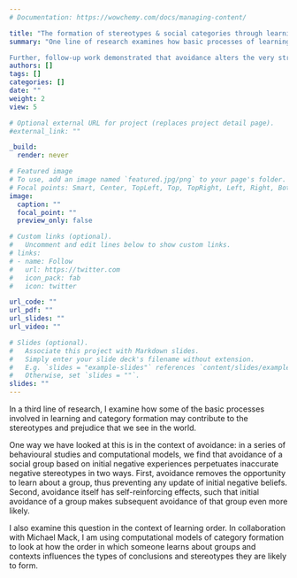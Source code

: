 ```yaml
---
# Documentation: https://wowchemy.com/docs/managing-content/

title: "The formation of stereotypes & social categories through learning"
summary: "One line of research examines how basic processes of learning and category formation contribute to stereotypes and bias. This research found a critical role for avoidance in maintaining inaccurate negative stereotypes (Allidina & Cunningham, 2021, JEP: General), both by removing opportunities for information-gain and by directly reinforcing further avoidance.

Further, follow-up work demonstrated that avoidance alters the very structure of perceivers’ social representations (Allidina, Mack, & Cunningham, under review). Using computational models of category learning, my collaborators and I found that environments in which avoidance prevented information-gain were less likely to produce individuation, especially for particularly prejudiced people."
authors: []
tags: []
categories: []
date: ""
weight: 2
view: 5

# Optional external URL for project (replaces project detail page).
#external_link: ""

_build:
  render: never

# Featured image
# To use, add an image named `featured.jpg/png` to your page's folder.
# Focal points: Smart, Center, TopLeft, Top, TopRight, Left, Right, BottomLeft, Bottom, BottomRight.
image:
  caption: ""
  focal_point: ""
  preview_only: false

# Custom links (optional).
#   Uncomment and edit lines below to show custom links.
# links:
# - name: Follow
#   url: https://twitter.com
#   icon_pack: fab
#   icon: twitter

url_code: ""
url_pdf: ""
url_slides: ""
url_video: ""

# Slides (optional).
#   Associate this project with Markdown slides.
#   Simply enter your slide deck's filename without extension.
#   E.g. `slides = "example-slides"` references `content/slides/example-slides.md`.
#   Otherwise, set `slides = ""`.
slides: ""
---
```


In a third line of research, I examine how some of the basic processes involved in learning and category formation may contribute to the stereotypes and prejudice that we see in the world.


One way we have looked at this is in the context of avoidance: in a series of behavioural studies and computational models, we find that avoidance of a social group based on initial negative experiences perpetuates inaccurate negative stereotypes in two ways. First, avoidance removes the opportunity to learn about a group, thus preventing any update of initial negative beliefs. Second, avoidance itself has self-reinforcing effects, such that initial avoidance of a group makes subsequent avoidance of that group even more likely.


I also examine this question in the context of learning order. In collaboration with Michael Mack, I am using computational models of category formation to look at how the order in which someone learns about groups and contexts influences the types of conclusions and stereotypes they are likely to form.